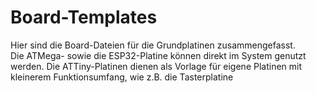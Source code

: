 # Board-Templates
Hier sind die Board-Dateien für die Grundplatinen zusammengefasst.  
Die ATMega- sowie die ESP32-Platine können direkt im System genutzt werden.
Die ATTiny-Platinen dienen als Vorlage für eigene Platinen mit kleinerem Funktionsumfang, wie z.B. die Tasterplatine
